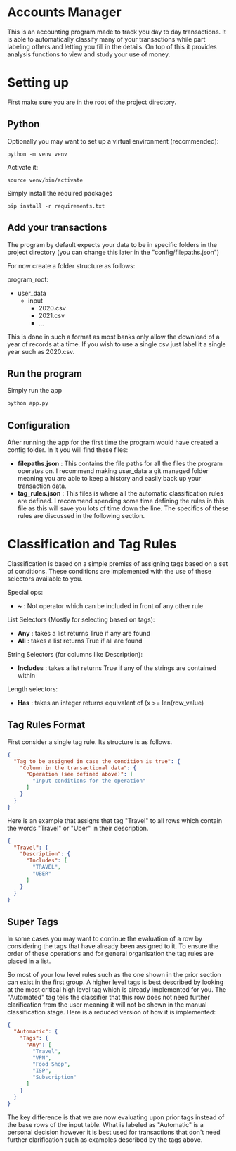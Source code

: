 # Accounts Manager

This is an accounting program made to track you day to day transactions. It is able to automatically classify many of
your transactions while part labeling others and letting you fill in the details. On top of this it provides 
analysis functions to view and study your use of money. 

# Setting up

First make sure you are in the root of the project directory.

## Python

Optionally you may want to set up a virtual environment (recommended):
```shell
python -m venv venv
```
Activate it:
```shell
source venv/bin/activate
```

Simply install the required packages
```shell
pip install -r requirements.txt
```

## Add your transactions

The program by default expects your data to be in specific folders in the project directory (you can change this 
later in the "config/filepaths.json")

For now create a folder structure as follows:

program_root:
 - user_data
   - input
     - 2020.csv
     - 2021.csv
     - ...

This is done in such a format as most banks only allow the download of a year of records at a time. If you wish to use 
a single csv just label it a single year such as 2020.csv.

## Run the program 

Simply run the app

```bash
python app.py
```

## Configuration

After running the app for the first time the program would have created a config folder. In it you will find these 
files:
 - **filepaths.json** : This contains the file paths for all the files the program operates on. I 
   recommend making user_data a git managed folder meaning you are able to keep a history and easily back up your 
   transaction data.
 - **tag_rules.json** : This files is where all the automatic classification rules are defined. I recommend spending 
   some time defining the rules in this file as this will save you lots of time down the line. The specifics of 
   these rules are discussed in the following section.

# Classification and Tag Rules

Classification is based on a simple premiss of assigning tags based on a set of conditions. These conditions are 
implemented with the use of these selectors available to you.

Special ops:
 - **~** : Not operator which can be included in front of any other rule

List Selectors (Mostly for selecting based on tags):
 - **Any** : takes a list returns True if any are found
 - **All** : takes a list returns True if all are found

String Selectors (for columns like Description):
 - **Includes** : takes a list returns True if any of the strings are contained within

Length selectors:
 - **Has** : takes an integer returns equivalent of (x >= len(row_value)

## Tag Rules Format

First consider a single tag rule. Its structure is as follows. 
```json
{
  "Tag to be assigned in case the condition is true": {
    "Column in the transactional data": {
      "Operation (see defined above)": [
        "Input conditions for the operation"
      ]
    }
  }
}
```
Here is an example that assigns that tag "Travel" to all rows which contain the words "Travel" or "Uber" in their 
description.
```json
{
  "Travel": {
    "Description": {
      "Includes": [
        "TRAVEL",
        "UBER"
      ]
    }
  }
}
```

## Super Tags

In some cases you may want to continue the evaluation of a row by considering the tags that have already been 
assigned to it. To ensure the order of these operations and for general organisation the tag rules are placed in a list.

So most of your low level rules such as the one shown in the prior section can exist in the first group. A higher 
level tags is best described by looking at the most critical high level tag which is already implemented for you. 
The "Automated" tag tells the classifier that this row does not need further clarification from the user meaning it 
will not be shown in the manual classification stage. Here is a reduced version of how it is implemented:
```json
{
  "Automatic": {
    "Tags": {
      "Any": [
        "Travel",
        "VPN",
        "Food Shop",
        "ISP",
        "Subscription"
      ]
    }
  }
}
```
The key difference is that we are now evaluating upon prior tags instead of the base rows of the input table. What 
is labeled as "Automatic" is a personal decision however it is best used for transactions that don't need further 
clarification such as examples described by the tags above.
